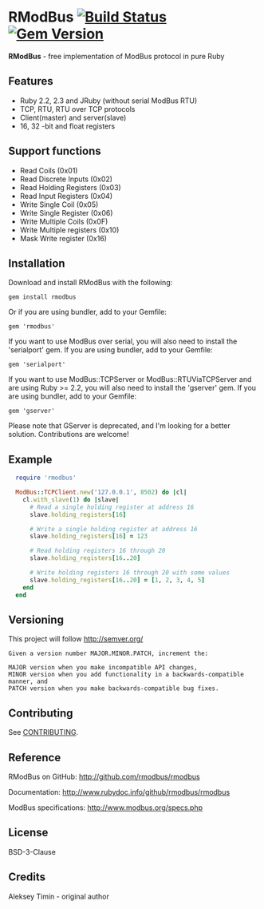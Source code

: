RModBus [![Build Status](https://secure.travis-ci.org/rmodbus/rmodbus.png)](http://travis-ci.org/rmodbus/rmodbus) [![Gem Version](https://badge.fury.io/rb/rmodbus.svg)](http://badge.fury.io/rb/rmodbus)
==========================

**RModBus** - free implementation of ModBus protocol in pure Ruby

Features
---------------------------
  - Ruby 2.2, 2.3 and JRuby (without serial ModBus RTU)
  - TCP, RTU, RTU over TCP protocols
  - Client(master) and server(slave)
  - 16, 32 -bit and float registers

Support functions
---------------------------
  * Read Coils (0x01)
  * Read Discrete Inputs (0x02)
  * Read Holding Registers (0x03)
  * Read Input Registers (0x04)
  * Write Single Coil (0x05)
  * Write Single Register (0x06)
  * Write Multiple Coils (0x0F)
  * Write Multiple registers (0x10)
  * Mask Write register (0x16)

Installation
------------------------------------

Download and install RModBus with the following:

```
gem install rmodbus
```

Or if you are using bundler, add to your Gemfile:

```
gem 'rmodbus'
```

If you want to use ModBus over serial, you will also need to install the 'serialport' gem.
If you are using bundler, add to your Gemfile:

```
gem 'serialport'
```

If you want to use ModBus::TCPServer or ModBus::RTUViaTCPServer and are using Ruby >= 2.2,
you will also need to install the 'gserver' gem. If you are using bundler, add to your Gemfile:

```
gem 'gserver'
```

Please note that GServer is deprecated, and I'm looking for a better solution.
Contributions are welcome!

Example
------------------------------------

  ```ruby
    require 'rmodbus'

    ModBus::TCPClient.new('127.0.0.1', 8502) do |cl|
      cl.with_slave(1) do |slave|
        # Read a single holding register at address 16
        slave.holding_registers[16]

        # Write a single holding register at address 16
        slave.holding_registers[16] = 123

        # Read holding registers 16 through 20
        slave.holding_registers[16..20]

        # Write holding registers 16 through 20 with some values
        slave.holding_registers[16..20] = [1, 2, 3, 4, 5]
      end
    end
  ```

Versioning
----------------------------------

This project will follow http://semver.org/

```
Given a version number MAJOR.MINOR.PATCH, increment the:

MAJOR version when you make incompatible API changes,
MINOR version when you add functionality in a backwards-compatible manner, and
PATCH version when you make backwards-compatible bug fixes.
```

Contributing
----------------------------------

See [CONTRIBUTING](CONTRIBUTING.md).

Reference
----------------------------------

RModBus on GitHub: http://github.com/rmodbus/rmodbus

Documentation: http://www.rubydoc.info/github/rmodbus/rmodbus

ModBus specifications: http://www.modbus.org/specs.php

License
----------------------------------

BSD-3-Clause

Credits
----------------------------------

Aleksey Timin - original author

